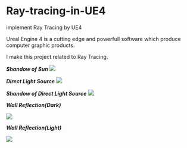 # Ray-tracing-in-UE4
implement Ray Tracing by UE4


Ureal Engine 4 is a cutting edge and powerfull software which produce computer graphic products.

I make this project related to Ray Tracing.

***Shandow of Sun***
 ![](https://github.com/XuchenSun/Ray-tracing-in-UE4/blob/master/shadowOfSun.png)

***Direct Light Source***
![](https://github.com/XuchenSun/Ray-tracing-in-UE4/blob/master/DirectLightSource.png)


***Shandow of Direct Light Source***
![](https://github.com/XuchenSun/Ray-tracing-in-UE4/blob/master/ShandowOfDirectLightSource.png)

***Wall Reflection(Dark)***

![](https://github.com/XuchenSun/Ray-tracing-in-UE4/blob/master/WallReflection1.png)

***Wall Reflection(Light)***

![](https://github.com/XuchenSun/Ray-tracing-in-UE4/blob/master/WallReflextion0.png)
